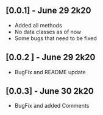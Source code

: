 ## [0.0.1] - June 29 2k20
* Added all methods
* No data classes as of now 
* Some bugs that need to be fixed

## [0.0.2 ] - June 29 2k20
* BugFix and README update

## [0.0.3] - June 30 2k20
* BugFix and added Comments

